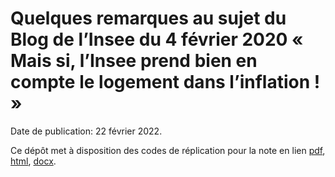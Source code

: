 # Quelques remarques au sujet du Blog de l’Insee du 4 février 2020 « Mais si, l’Insee prend bien en compte le logement dans l’inflation ! »

Date de publication: 22 février 2022.

Ce dépôt met à disposition des codes de réplication pour la note en lien [pdf](https://fgeerolf.com/blog-insee-IPC-loyers.pdf), [html](https://fgeerolf.com/blog-insee-IPC-loyers.html), [docx](https://fgeerolf.com/blog-insee-IPC-loyers.docx).
